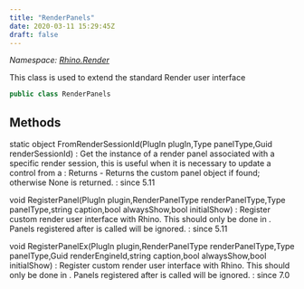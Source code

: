 ```yaml
---
title: "RenderPanels"
date: 2020-03-11 15:29:45Z
draft: false
---
```


*Namespace: [Rhino.Render](../)*

This class is used to extend the standard Render user interface
```cs
public class RenderPanels
```
## Methods

static object FromRenderSessionId(PlugIn plugIn,Type panelType,Guid renderSessionId)
: Get the instance of a render panel associated with a specific render
     session, this is useful when it is necessary to update a control from a
: Returns - Returns the custom panel object if found; otherwise None is returned.
: since 5.11

void RegisterPanel(PlugIn plugin,RenderPanelType renderPanelType,Type panelType,string caption,bool alwaysShow,bool initialShow)
: Register custom render user interface with Rhino.  This should only be
     done in .  Panels
     registered after  is called
     will be ignored.
: since 5.11

void RegisterPanelEx(PlugIn plugin,RenderPanelType renderPanelType,Type panelType,Guid renderEngineId,string caption,bool alwaysShow,bool initialShow)
: Register custom render user interface with Rhino.  This should only be
     done in .  Panels
     registered after  is called
     will be ignored.
: since 7.0

